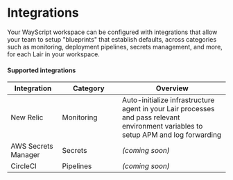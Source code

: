 # Integrations

Your WayScript workspace can be configured with integrations that allow your team to setup "blueprints" that establish defaults, across categories such as monitoring, deployment pipelines, secrets management, and more, for each Lair in your workspace.&#x20;

#### Supported integrations

<table><thead><tr><th width="150">Integration</th><th width="236">Category</th><th width="586.2">Overview</th></tr></thead><tbody><tr><td>New Relic</td><td>Monitoring</td><td>Auto-initialize infrastructure agent in your Lair processes and pass relevant environment variables to setup APM and log forwarding</td></tr><tr><td>AWS Secrets Manager</td><td>Secrets</td><td><em>(coming soon)</em></td></tr><tr><td>CircleCI</td><td>Pipelines</td><td><em>(coming soon)</em></td></tr></tbody></table>

